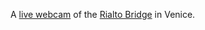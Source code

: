 A <a href="https://www.youtube.com/watch?v=BPXtn15_9qo">live webcam</a> of the <a href="https://en.wikipedia.org/wiki/Rialto_Bridge">Rialto Bridge</a> in Venice. 
